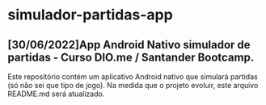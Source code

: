 # simulador-partidas-app
## [30/06/2022]App Android Nativo simulador de partidas - Curso DIO.me / Santander Bootcamp.
Este repositório contém um aplicativo Android nativo que simulará partidas (só não sei que tipo de jogo).
Na medida que o projeto evoluir, este arquivo README.md será atualizado.
